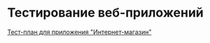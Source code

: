 # Тестирование веб-приложений

[Тест-план для приложения "Интернет-магазин"](https://docs.google.com/spreadsheets/d/19fQejrAFnkBhEWBGEH_Z1m-21Uko4gQLdmAEJdNyoFc/edit#gid=0)

